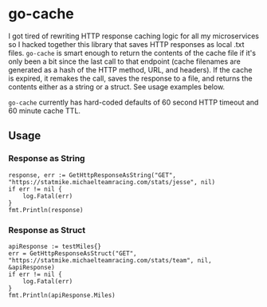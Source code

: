 # go-cache

I got tired of rewriting HTTP response caching logic for all my microservices so I hacked together this library that saves HTTP responses as local .txt files. `go-cache` is smart enough to return the contents of the cache file if it's only been a bit since the last call to that endpoint (cache filenames are generated as a hash of the HTTP method, URL, and headers). If the cache is expired, it remakes the call, saves the response to a file, and returns the contents either as a string or a struct. See usage examples below.

`go-cache` currently has hard-coded defaults of 60 second HTTP timeout and 60 minute cache TTL.

## Usage

### Response as String
```
response, err := GetHttpResponseAsString("GET", "https://statmike.michaelteamracing.com/stats/jesse", nil)
if err != nil {
	log.Fatal(err)
}
fmt.Println(response)
```

### Response as Struct
```
apiResponse := testMiles{}
err = GetHttpResponseAsStruct("GET", "https://statmike.michaelteamracing.com/stats/team", nil, &apiResponse)
if err != nil {
	log.Fatal(err)
}
fmt.Println(apiResponse.Miles)
```
